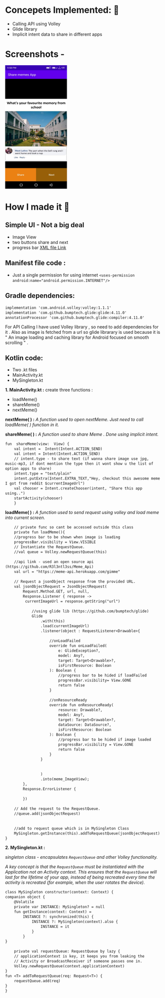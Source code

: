 #  Concepets Implemented: 📱
- Calling API using Volley
- Glide library 
- Implicit intent data to share in different apps

# Screenshots - 
<img src="https://github.com/JyotiJauhari/Share-Memes/blob/master/Screenshots/main%20screen.jpeg" width = "200" height = "400"  >	 

# How I made it 🤔
## Simple UI - Not a big deal
- Image View
- two buttons share and next
- progress bar
[XML file Link](https://github.com/JyotiJauhari/Share-Memes/blob/master/ShareMemesApp/app/src/main/res/layout/activity_main.xml)

## Manifest file code :
- Just a single permission for using internet
`<uses-permission android:name="android.permission.INTERNET"/>`
 
## Gradle dependencies:

    implementation 'com.android.volley:volley:1.1.1'
    implementation 'com.github.bumptech.glide:glide:4.11.0'
    annotationProcessor 'com.github.bumptech.glide:compiler:4.11.0'
For API Calling I have used Volley library , so need to add dependencies for it . Also as image is fetched from a url  so glide librarary is used because it is " An image loading and caching library for Android focused on smooth scrolling " .

## Kotlin code:
 - Two .kt files
 - MainActivity.kt
 - MySingleton.kt

**1. MainActivity.kt :**
create three functions :
 - loadMeme()
 - shareMeme()
 - nextMeme()

**nextMeme( ) :**
*A function used to open nextMeme. Just need to call loadMeme( ) function in it.*

**shareMeme( ) :**
*A function used to share Meme .
Done using implicit intent.*

    fun  shareMeme(view:  View) {
	    val intent =  Intent(Intent.ACTION_SEND)
        val intent = Intent(Intent.ACTION_SEND)
        // intent.type - to share text (if wanna share image use jpg, music-mp3, if dont mention the type then it wont show u the list of option apps to share)
        intent.type = "text/plain"
        intent.putExtra(Intent.EXTRA_TEXT,"Hey, checkout this awesome meme I got from reddit $currentImageUrl")
        val chooser = Intent.createChooser(intent, "Share this app using..")
        startActivity(chooser)
        }


**loadMeme( ) :**
*A function used to send request using volley and load meme into current screen.*

		// private func so cant be accessed outside this class
        private fun loadMeme(){
        //progress bar to be shown when image is loading
        progressBar.visibility = View.VISIBLE
        // Instantiate the RequestQueue.
        //val queue = Volley.newRequestQueue(this)

		//api link - used an open source api (https://github.com/R3l3ntl3ss/Meme_Api)
        val url = "https://meme-api.herokuapp.com/gimme"

        // Request a jsonObject response from the provided URL.
        val jsonObjectRequest = JsonObjectRequest(
            Request.Method.GET, url, null,
            Response.Listener { response ->
             currentImageUrl = response.getString("url")

                //using glide lib (https://github.com/bumptech/glide)
                Glide
                    .with(this)
                    .load(currentImageUrl)
                    .listener(object : RequestListener<Drawable>{

                        //onLoadFailed
                        override fun onLoadFailed(
                            e: GlideException?,
                            model: Any?,
                            target: Target<Drawable>?,
                            isFirstResource: Boolean
                        ): Boolean {
	                        //progress bar to be hided if loadFailed
                            progressBar.visibility= View.GONE
                            return false
                        }

                        //onResourceReady
                        override fun onResourceReady(
                            resource: Drawable?,
                            model: Any?,
                            target: Target<Drawable>?,
                            dataSource: DataSource?,
                            isFirstResource: Boolean
                        ): Boolean {
	                        //progress bar to be hided if image loaded
                            progressBar.visibility = View.GONE
                            return false
                        }
                    }


                    )
                    .into(meme_ImageView);
            },
            Response.ErrorListener {

            })

        // Add the request to the RequestQueue.
        //queue.add(jsonObjectRequest)
		

		//add to request queue which is in MySingleton Class
        MySingleton.getInstance(this).addToRequestQueue(jsonObjectRequest)
    }

**2. MySingleton.kt :**

*singleton class - encapsulates `RequestQueue` and other Volley functionality.*

 *A key concept is that the `RequestQueue` must be instantiated with the Application not an Activity context. This ensures that the `RequestQueue` will last for the lifetime of your app, instead of being recreated every time the activity is recreated (for example, when the user rotates the device).*

    
    class MySingleton constructor(context: Context) {
    companion object {
        @Volatile
        private var INSTANCE: MySingleton? = null
        fun getInstance(context: Context) =
            INSTANCE ?: synchronized(this) {
                INSTANCE ?: MySingleton(context).also {
                    INSTANCE = it
                }
            }
    }
    
        private val requestQueue: RequestQueue by lazy {
        // applicationContext is key, it keeps you from leaking the
        // Activity or BroadcastReceiver if someone passes one in.
        Volley.newRequestQueue(context.applicationContext)
    }
    fun <T> addToRequestQueue(req: Request<T>) {
        requestQueue.add(req)
    }
    }
    

   

